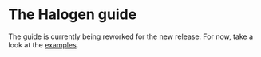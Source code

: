 # The Halogen guide

The guide is currently being reworked for the new release. For now, take a look at the [examples](examples/).
